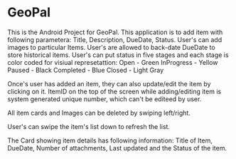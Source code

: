 # GeoPal

This is the Android Project for GeoPal.
This application is to add item with following parametera:
Title, Description, DueDate, Status.
User's can add images to particular Items.
User's are allowed to back-date DueDate to store historical items.
User's can put status in five stages and each stage is color coded for visiual represetattion:
Open - Green
InProgress - Yellow
Paused - Black
Completed - Blue
Closed - Light Gray

Once's user has added an item, they can also update/edit the item by clicking on it.
ItemID on the top of the screen while adding/editing item is system generated unique number, 
which can't be editeed by user.

All item cards and Images can be deleted by swiping left/right.

User's can swipe the item's list down to refresh the list.

The Card showing item details has following information:
Title of Item, DueDate, Number of attachments, Last updated and the Status of the item.
